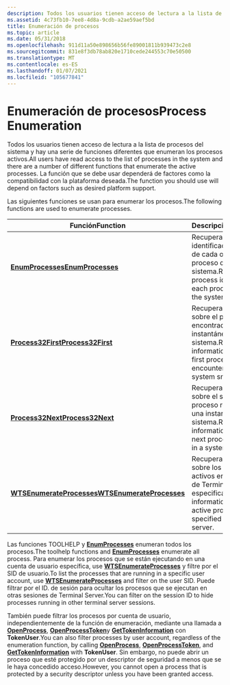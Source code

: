 ```yaml
---
description: Todos los usuarios tienen acceso de lectura a la lista de procesos del sistema y hay una serie de funciones diferentes que enumeran los procesos activos. La función que se debe usar dependerá de factores como la compatibilidad con la plataforma deseada.
ms.assetid: 4c73fb10-7ee8-4d8a-9cdb-a2ae59aef5bd
title: Enumeración de procesos
ms.topic: article
ms.date: 05/31/2018
ms.openlocfilehash: 911d11a50e898656b56fe89001811b939473c2e8
ms.sourcegitcommit: 831e8f3db78ab820e1710cede244553c70e50500
ms.translationtype: MT
ms.contentlocale: es-ES
ms.lasthandoff: 01/07/2021
ms.locfileid: "105677841"
---
```

# <a name="process-enumeration"></a><span data-ttu-id="23349-104">Enumeración de procesos</span><span class="sxs-lookup"><span data-stu-id="23349-104">Process Enumeration</span></span>

<span data-ttu-id="23349-105">Todos los usuarios tienen acceso de lectura a la lista de procesos del sistema y hay una serie de funciones diferentes que enumeran los procesos activos.</span><span class="sxs-lookup"><span data-stu-id="23349-105">All users have read access to the list of processes in the system and there are a number of different functions that enumerate the active processes.</span></span> <span data-ttu-id="23349-106">La función que se debe usar dependerá de factores como la compatibilidad con la plataforma deseada.</span><span class="sxs-lookup"><span data-stu-id="23349-106">The function you should use will depend on factors such as desired platform support.</span></span>

<span data-ttu-id="23349-107">Las siguientes funciones se usan para enumerar los procesos.</span><span class="sxs-lookup"><span data-stu-id="23349-107">The following functions are used to enumerate processes.</span></span>



| <span data-ttu-id="23349-108">Función</span><span class="sxs-lookup"><span data-stu-id="23349-108">Function</span></span>                                                    | <span data-ttu-id="23349-109">Descripción</span><span class="sxs-lookup"><span data-stu-id="23349-109">Description</span></span>                                                                        |
|-------------------------------------------------------------|------------------------------------------------------------------------------------|
| [<span data-ttu-id="23349-110">**EnumProcesses**</span><span class="sxs-lookup"><span data-stu-id="23349-110">**EnumProcesses**</span></span>](/windows/win32/api/psapi/nf-psapi-enumprocesses)                     | <span data-ttu-id="23349-111">Recupera el identificador de proceso de cada objeto de proceso del sistema.</span><span class="sxs-lookup"><span data-stu-id="23349-111">Retrieves the process identifier for each process object in the system.</span></span>            |
| [<span data-ttu-id="23349-112">**Process32First**</span><span class="sxs-lookup"><span data-stu-id="23349-112">**Process32First**</span></span>](/windows/win32/api/tlhelp32/nf-tlhelp32-process32first)                   | <span data-ttu-id="23349-113">Recupera información sobre el primer proceso encontrado en una instantánea del sistema.</span><span class="sxs-lookup"><span data-stu-id="23349-113">Retrieves information about the first process encountered in a system snapshot.</span></span>    |
| [<span data-ttu-id="23349-114">**Process32Next**</span><span class="sxs-lookup"><span data-stu-id="23349-114">**Process32Next**</span></span>](/windows/win32/api/tlhelp32/nf-tlhelp32-process32next)                     | <span data-ttu-id="23349-115">Recupera información sobre el siguiente proceso registrado en una instantánea del sistema.</span><span class="sxs-lookup"><span data-stu-id="23349-115">Retrieves information about the next process recorded in a system snapshot.</span></span>        |
| [<span data-ttu-id="23349-116">**WTSEnumerateProcesses**</span><span class="sxs-lookup"><span data-stu-id="23349-116">**WTSEnumerateProcesses**</span></span>](/windows/win32/api/wtsapi32/nf-wtsapi32-wtsenumerateprocessesa) | <span data-ttu-id="23349-117">Recupera información sobre los procesos activos en el servidor de Terminal Server especificado.</span><span class="sxs-lookup"><span data-stu-id="23349-117">Retrieves information about the active processes on the specified terminal server.</span></span> |



 

<span data-ttu-id="23349-118">Las funciones TOOLHELP y [**EnumProcesses**](/windows/win32/api/psapi/nf-psapi-enumprocesses) enumeran todos los procesos.</span><span class="sxs-lookup"><span data-stu-id="23349-118">The toolhelp functions and [**EnumProcesses**](/windows/win32/api/psapi/nf-psapi-enumprocesses) enumerate all process.</span></span> <span data-ttu-id="23349-119">Para enumerar los procesos que se están ejecutando en una cuenta de usuario específica, use [**WTSEnumerateProcesses**](/windows/win32/api/wtsapi32/nf-wtsapi32-wtsenumerateprocessesa) y filtre por el SID de usuario.</span><span class="sxs-lookup"><span data-stu-id="23349-119">To list the processes that are running in a specific user account, use [**WTSEnumerateProcesses**](/windows/win32/api/wtsapi32/nf-wtsapi32-wtsenumerateprocessesa) and filter on the user SID.</span></span> <span data-ttu-id="23349-120">Puede filtrar por el ID. de sesión para ocultar los procesos que se ejecutan en otras sesiones de Terminal Server.</span><span class="sxs-lookup"><span data-stu-id="23349-120">You can filter on the session ID to hide processes running in other terminal server sessions.</span></span>

<span data-ttu-id="23349-121">También puede filtrar los procesos por cuenta de usuario, independientemente de la función de enumeración, mediante una llamada a [**OpenProcess**](/windows/win32/api/processthreadsapi/nf-processthreadsapi-openprocess), [**OpenProcessToken**](/windows/win32/api/processthreadsapi/nf-processthreadsapi-openprocesstoken)y [**GetTokenInformation**](/windows/win32/api/securitybaseapi/nf-securitybaseapi-gettokeninformation) con **TokenUser**.</span><span class="sxs-lookup"><span data-stu-id="23349-121">You can also filter processes by user account, regardless of the enumeration function, by calling [**OpenProcess**](/windows/win32/api/processthreadsapi/nf-processthreadsapi-openprocess), [**OpenProcessToken**](/windows/win32/api/processthreadsapi/nf-processthreadsapi-openprocesstoken), and [**GetTokenInformation**](/windows/win32/api/securitybaseapi/nf-securitybaseapi-gettokeninformation) with **TokenUser**.</span></span> <span data-ttu-id="23349-122">Sin embargo, no puede abrir un proceso que esté protegido por un descriptor de seguridad a menos que se le haya concedido acceso.</span><span class="sxs-lookup"><span data-stu-id="23349-122">However, you cannot open a process that is protected by a security descriptor unless you have been granted access.</span></span>

 

 

